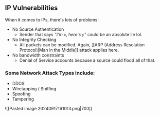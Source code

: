 ## IP Vulnerabilities
When it comes to IPs, there's lots of problems:
- No Source Authentication
	- Sender that says *"I'm `x`, here's `y`"* could be an absolute lie lol.
- No Integrity Checking
	- All packets can be modified. Again, [[ARP (Address Resolution Protocol)|Man in the Middle]] attack applies here. 
- No bandwidth constraints
	- Denial of Service accounts because a source could flood all of that.  



### Some Network Attack Types include:
- DDOS
- Wiretapping / Sniffing
- Spoofing
- Tampering

![[Pasted image 20240917161013.png|700]]

